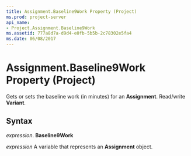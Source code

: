 ```yaml
---
title: Assignment.Baseline9Work Property (Project)
ms.prod: project-server
api_name:
- Project.Assignment.Baseline9Work
ms.assetid: 777a8d7a-d9d4-e0fb-5b5b-2c78302e5fa4
ms.date: 06/08/2017
---
```



# Assignment.Baseline9Work Property (Project)

Gets or sets the baseline work (in minutes) for an  **Assignment**. Read/write **Variant**.


## Syntax

 _expression_. **Baseline9Work**

 _expression_ A variable that represents an **Assignment** object.


